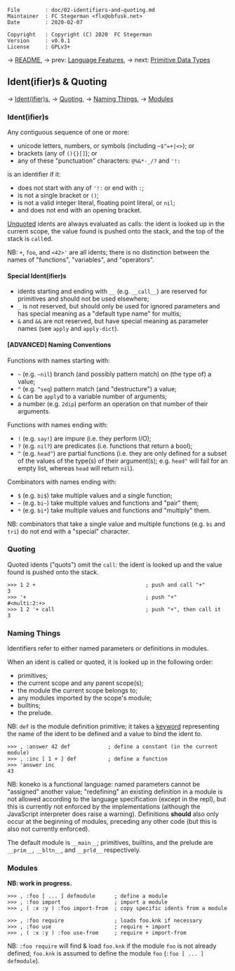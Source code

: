 <!-- {{{1 -->

    File        : doc/02-identifiers-and-quoting.md
    Maintainer  : FC Stegerman <flx@obfusk.net>
    Date        : 2020-02-07

    Copyright   : Copyright (C) 2020  FC Stegerman
    Version     : v0.0.1
    License     : GPLv3+

<!-- }}}1 -->

→ [README](../README.md),
→ prev: [Language Features](01-language-features.md),
→ next: [Primitive Data Types](03-primitive-data-types.md)

## Ident(ifier)s & Quoting

→ [Ident(ifier)s](#identifiers),
→ [Quoting](#quoting),
→ [Naming Things](#naming-things),
→ [Modules](#modules)

### Ident(ifier)s

Any contiguous sequence of one or more:

* unicode letters, numbers, or symbols (including `~$^=+|<>`); or
* brackets (any of `(){}[]`); or
* any of these "punctuation" characters: `@%&*-_/?` and `'!:`

is an identifier if it:

* does not start with any of `'!:` or end with `:`;
* is not a single bracket or `()`;
* is not a valid integer literal, floating point literal, or `nil`;
* and does not end with an opening bracket.

[Unquoted](#quoting) idents are always evaluated as calls: the ident
is looked up in the current scope, the value found is pushed onto the
stack, and the top of the stack is `call`ed.

NB: `+`, `foo`, and `<42>'` are all idents; there is no distinction
between the names of "functions", "variables", and "operators".

#### Special Ident(ifier)s

* idents starting and ending with `__` (e.g. `__call__`) are
  reserved for primitives and should not be used elsewhere;
* `_` is not reserved, but should only be used for ignored parameters
  and has special meaning as a "default type name" for multis;
* `&` and `&&` are not reserved, but have special meaning as
  parameter names (see `apply` and `apply-dict`).

#### [ADVANCED] Naming Conventions

Functions with names starting with:

* `~` (e.g. `~nil`) branch (and possibly pattern match) on (the type
  of) a value;
* `^` (e.g. `^seq`) pattern match (and "destructure") a value;
* `&` can be `apply`d to a variable number of arguments;
* a number (e.g. `2dip`) perform an operation on that number of their
  arguments.

Functions with names ending with:

* `!` (e.g. `say!`) are impure (i.e. they perform I/O);
* `?` (e.g. `nil?`) are predicates (i.e. functions that return a bool);
* `^` (e.g. `head^`) are partial functions (i.e. they are only defined
  for a subset of the values of the type(s) of their argument(s); e.g.
  `head^` will fail for an empty list, whereas `head` will return
  `nil`).

Combinators with names ending with:

* `$` (e.g. `bi$`) take multiple values and a single function;
* `~` (e.g. `bi~`) take multiple values and functions and "pair" them;
* `*` (e.g. `bi*`) take multiple values and functions and "multiply"
  them.

NB: combinators that take a single value and multiple functions (e.g.
`bi` and `tri`) do not end with a "special" character.

### Quoting

Quoted idents ("quots") omit the `call`: the ident is looked up and
the value found is pushed onto the stack.

```koneko
>>> 1 2 +                                   ; push and call "+"
3
>>> '+                                      ; push "+"
#<multi:2:+>
>>> 1 2 '+ call                             ; push "+", then call it
3
```

### Naming Things

Identifiers refer to either named parameters or definitions in modules.

When an ident is called or quoted, it is looked up in the following
order:

* primitives;
* the current scope and any parent scope(s);
* the module the current scope belongs to;
* any modules imported by the scope's module;
* builtins;
* the prelude.

NB: `def` is the module definition primitive; it takes a
[keyword](03-primitive-data-types.md) representing the name of the
ident to be defined and a value to bind the ident to.

```koneko
>>> , :answer 42 def            ; define a constant (in the current module)
>>> , :inc [ 1 + ] def          ; define a function
>>> 'answer inc
43
```

NB: koneko is a functional language: named parameters cannot be
"assigned" another value; "redefining" an existing definition in a
module is not allowed according to the language specification (except
in the repl), but this is currently not enforced by the
implementations (although the JavaScript interpreter does raise a
warning).  Definitions **should** also only occur at the beginning of
modules, preceding any other code (but this is also not currently
enforced).

The default module is `__main__`; primitives, builtins, and the
prelude are `__prim__`, `__bltn__`, and `__prld__` respectively.

### Modules

**NB: work in progress.**

```
>>> , :foo [ ... ] defmodule      ; define a module
>>> , :foo import                 ; import a module
>>> , ( :x :y ) :foo import-from  ; copy specific idents from a module
```

```
>>> , :foo require                ; loads foo.knk if necessary
>>> , :foo use                    ; require + import
>>> , ( :x :y ) :foo use-from     ; require + import-from
```

NB: `:foo require` will find & load `foo.knk` if the module `foo` is
not already defined; `foo.knk` is assumed to define the module `foo`
(`:foo [ ... ] defmodule`).

<!-- vim: set tw=70 sw=2 sts=2 et fdm=marker : -->
